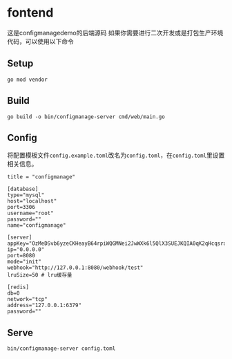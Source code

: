 # fontend
这是configmanagedemo的后端源码
如果你需要进行二次开发或是打包生产环境代码，可以使用以下命令

## Setup
```
go mod vendor
```

## Build
```
go build -o bin/configmanage-server cmd/web/main.go
```

## Config
将配置模板文件`config.example.toml`改名为`config.toml`，在`config.toml`里设置相关信息。
```
title = "configmanage"

[database]
type="mysql"
host="localhost"
port=3306
username="root"
password=""
name="configmanage"

[server]
appKey="OzMeDSvb6yzeCKHeayB64rpiWQGMNei2JwWXk6l5QlX3SUEJKQIA0qK2qHcqsraz"
ip="0.0.0.0"
port=8080
mode="init"
webhook="http://127.0.0.1:8080/webhook/test"
lruSize=50 # lru缓存量

[redis]
db=0
network="tcp"
address="127.0.0.1:6379"
password=""

```


## Serve
```
bin/configmanage-server config.toml
```